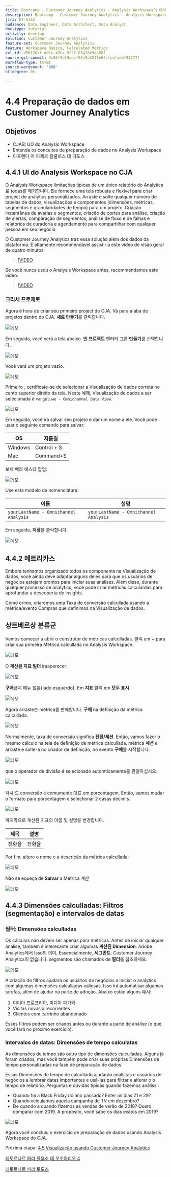 ```yaml
---
title: Bootcamp - Customer Journey Analytics - Analysis Workspace의 데이터 준비 - 브라질
description: Bootcamp - Customer Journey Analytics - Analysis Workspace의 데이터 준비 - 브라질
jira: KT-5342
audience: Data Engineer, Data Architect, Data Analyst
doc-type: tutorial
activity: develop
solution: Customer Journey Analytics
feature-set: Customer Journey Analytics
feature: Workspace Basics, Calculated Metrics
exl-id: d56128af-dd1e-47ea-922f-85418e9da687
source-git-commit: 3c86f9b19cecf92c9a324fb6fcfcefaebf82177f
workflow-type: tm+mt
source-wordcount: '808'
ht-degree: 0%

---
```


# 4.4 Preparação de dados em Customer Journey Analytics

## Objetivos

- CJA의 UO do Analysis Workspace
- Entenda os conceitos de preparação de dados no Analysis Workspace
- 아프렌다 어 파제르 칼쿨로스 데 다도스

## 4.4.1 UI do Analysis Workspace no CJA

O Analysis Workspace limitações típicas de um único relatório do Analytics로 todas를 제거합니다. Ele fornece uma tela robusta e flexível para criar project de analytics personalizados. Arraste e solte qualquer número de tabelas de dados, visualizações e componentes (dimensões, métricas, segmentos e granularidades de tempo) para um projeto. Criação instantânea de avarias e segmentos, criação de cortes para análise, criação de alertas, comparação de segmentos, análise de fluxo e de falhas e relatórios de curadoria e agendamento para compartilhar com qualquer pessoa em seu negócio.

O Customer Journey Analytics traz essa solução além dos dados da plataforma. É altamente recommendável assistir a este vídeo de visão geral de quatro minutos:

>[!VIDEO](https://video.tv.adobe.com/v/35109?quality=12&learn=on)

Se você nunca usou o Analysis Workspace antes, recommendamos este vídeo:

>[!VIDEO](https://video.tv.adobe.com/v/26266?quality=12&learn=on)

### 크리세 프로제토

Agora é hora de criar seu primeiro project do CJA. Vá para a aba de projetos dentro do CJA. **새로 만들기**&#x200B;를 클릭합니다.

![데모](./images/prmenu.png)

Em seguida, você verá a tela abaixo. **빈 프로젝트** 엔터티 그룹 **만들기**&#x200B;를 선택합니다.

![데모](./images/prmenu1.png)

Você verá um projeto vazio.

![데모](./images/premptyprojects.png)

Primeiro , certificate-se de selecionar a Visualização de dados correta no canto superior direito da tela. Neste 예제, Visualização de dados a ser selecionada é `vangeluwe - Omnichannel Data View`.

![데모](./images/prdv.png)

Em seguida, você irá salvar seu projeto e dar um nome a ele. Você pode usar o seguinte comando para salvar:

| OS | 지름길 |
| ----------------- |-------------| 
| Windows | Control + S |
| Mac | Command+S |

보체 베라 에스테 팝업:

![데모](./images/prsave.png)

Use esta modelo de nomenclatura:

| 이름 | 설명 |
| ----------------- |-------------| 
| `yourLastName - Omnichannel Analysis` | `yourLastName - Omnichannel Analysis` |

Em seguida, **저장**&#x200B;을 클릭합니다.

![데모](./images/prsave2.png)

## 4.4.2 메트리카스

Embora tenhamos organizado todos os components na Visualização de dados, você ainda deve adaptar alguns deles para que os usuários de negócios estejam prontos para iniciar suas análises. Além disso, durante qualquer processo de analytics, você pode criar métricas calculardas para aprofundar a descoberta de insights.

Como orimo, criaremos uma Taxa de conversão calcullada usando a métrica/evento Compras que definimos na Visualização de dados.

## 상트베르상 분류군

Vamos começar a abrir o construtor de métricas calculladas. 클릭 em **+** para criar sua primeira Métrica calcullada no Analysis Workspace.

![데모](./images/pradd.png)

O **계산된 지표 빌더** iraaperecer:

![데모](./images/prbuilder.png)

**구매**&#x200B;금지 메뉴 없음{lado esquerdo}. Em **지표** 클릭 em **모두 표시**

![데모](./images/calcbuildercr1.png)

Agora arraste는 métrica를 판매합니다. **구매** na definição da métrica calcullada.

![데모](./images/calcbuildercr2.png)

Normalmente, taxa de conversão significa **전환/세션**. Então, vamos fazer o mesmo cálculo na tela de definição de métrica calcullada. métrica **세션** e arraste e solte-a no criador de definição, no evento **구매**&#x200B;를 시작합니다.

![데모](./images/calcbuildercr3.png)

que o operador de divisão é selecionado automticamente를 관찰하십시오.

![데모](./images/calcbuildercr4.png)

탁사 드 conversão é comumente 대표 em porcentagem. Então, vamos mudar o formato para porcentagem e selectionar 2 casas decimis.

![데모](./images/calcbuildercr5.png)

마지막으로 계산된 지표의 이름 및 설명을 변경합니다.

| 제목 | 설명 |
| ----------------- |-------------| 
| 전환율 | 전환율 |

Por fim, altere o nome e a descrição da métrica calcullada:

![데모](./images/calcbuildercr6.png)

Não se equeça de **Salvar** a Métrica 계산

![데모](./images/pr9.png)

## 4.4.3 Dimensões calculladas: Filtros (segmentação) e intervalos de datas

### 필터: Dimensões calculladas

Os cálculos não devem ser apenas para métricas. Antes de iniciar qualquer análise, também é interesante criar algumas **계산된 Dimension**. Adobe Analytics에서 Isso의 의미, Essencialmente, **세그먼트**. Customer Journey Analytics이 없습니다. segmentos são chamados de **필터**&#x200B;를 참조하세요.

![데모](./images/prfilters.png)

A criação de filtros ajudará os usuários de negócios a iniciar o analytics com algumas dimensões calculladas valiosas. Isso irá automatisar algumas tarefas, além de ajudar na parte de adoção. Abaixo estão alguns 예시:

1. 미디아 프로프리아, 미디아 파가와
2. Visitas novas x recorrentes
3. Clientes com carrinho abandonado

Esses filtros podem ser criados antes ou durante a parte de análise (o que você fará no próximo exercício).

### Intervalos de datas: Dimensões de tempo calculatas

As dimensões de tempo são outro tipo de dimensões calculladas. Alguns já foram criados, mas você também pode criar suas próprias Dimensões de tempo personalizadas na fase de preparação de dados.

Essas Dimensões de tempo de calcullado ajudarão analistas e usuários de negócios a lembrar datas importantes e usá-las para filtrar e alterar o o tempo de relatório. Perguntas e dúvidas típicas quando fazemos análiss :

- Quando foi a Black Friday do ano passado? Enter os dias 21 e 29?
- Quando veiculamos aquela campanha de TV em dezembro?
- De quando a quando fizemos as vendas de verão de 2018? Quero comparar com 2019. A proposito, você sabe os dias exatos em 2019?

![데모](./images/timedimensions.png)

Agora você concluiu o exercício de preparação de dados usando Analysis Workspace do CJA.

Próxima etapa: [4.5 Visualização usando Customer Journey Analytics](./ex5.md)

[레토르나르 파라 플루소 데 우수아리오 4](./uc4.md)

[레토르나르 파라 토도스](./../../overview.md)
